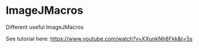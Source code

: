 # ImageJMacros
Different useful ImageJMacros

See tutorial here: https://www.youtube.com/watch?v=XXunkNh8Fkk&t=5s
